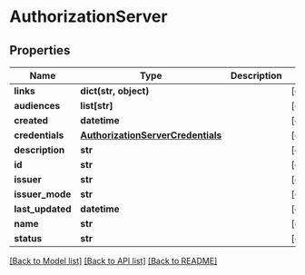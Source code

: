# AuthorizationServer

## Properties
Name | Type | Description | Notes
------------ | ------------- | ------------- | -------------
**links** | **dict(str, object)** |  | [optional] 
**audiences** | **list[str]** |  | [optional] 
**created** | **datetime** |  | [optional] 
**credentials** | [**AuthorizationServerCredentials**](AuthorizationServerCredentials.md) |  | [optional] 
**description** | **str** |  | [optional] 
**id** | **str** |  | [optional] 
**issuer** | **str** |  | [optional] 
**issuer_mode** | **str** |  | [optional] 
**last_updated** | **datetime** |  | [optional] 
**name** | **str** |  | [optional] 
**status** | **str** |  | [optional] 

[[Back to Model list]](../README.md#documentation-for-models) [[Back to API list]](../README.md#documentation-for-api-endpoints) [[Back to README]](../README.md)

